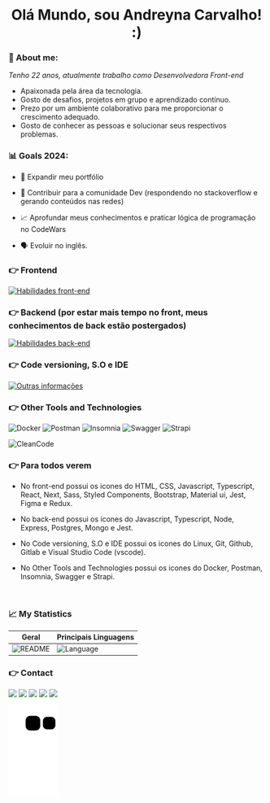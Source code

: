 
<h1 align='center'>
  Olá Mundo, sou Andreyna Carvalho! :)
</h1>

### 🌻 About me:

<p>
  <em>
    Tenho 22 anos, atualmente trabalho como Desenvolvedora Front-end
  </em>
</p>

 - Apaixonada pela área da tecnologia.
 - Gosto de desafios, projetos em grupo e aprendizado contínuo.
 - Prezo por um ambiente colaborativo para me proporcionar o crescimento adequado.
 - Gosto de conhecer as pessoas e solucionar seus respectivos problemas.

### 📊 Goals 2024:

- 📂 Expandir meu portfólio

- 🤝 Contribuir para a comunidade Dev (respondendo no stackoverflow e gerando conteúdos nas redes)

- 📈 Aprofundar meus conhecimentos e praticar lógica de programação no CodeWars

- 🗣️ Evoluir no inglês.

### 👉 Frontend
[![Habilidades front-end](https://skillicons.dev/icons?i=html,css,js,ts,react,next,sass,styledcomponents,bootstrap,materialui,jest,figma,redux
)](https://skillicons.dev)
 
 ### 👉 Backend (por estar mais tempo no front, meus conhecimentos de back estão postergados)
[![Habilidades back-end](https://skillicons.dev/icons?i=js,ts,nodejs,express,postgres,mongo,jest
)](https://skillicons.dev)

### 👉 Code versioning, S.O e IDE
[![Outras informações](https://skillicons.dev/icons?i=linux,git,github,gitlab,vscode
)](https://skillicons.dev)

### 👉 Other Tools and Technologies
![Docker](https://img.shields.io/badge/docker-2496ED.svg?style=for-the-badge&logo=docker&logoColor=white) 
![Postman](https://img.shields.io/badge/postman-FF6C37.svg?style=for-the-badge&logo=postman&logoColor=white)
![Insomnia](https://img.shields.io/badge/insomnia-purple.svg?style=for-the-badge&logo=insomnia&logoColor=white)
![Swagger](https://img.shields.io/badge/swagger-006400.svg?style=for-the-badge&logo=swagger&logoColor=white)
![Strapi](https://img.shields.io/badge/strapi-white.svg?style=for-the-badge&logo=strapi&logoColor=4945FF)

![CleanCode](https://img.shields.io/badge/Clean%20Code-devRel-_.svg)

### 👉 Para todos verem
- No front-end possui os icones do HTML, CSS, Javascript, Typescript, React, Next, Sass, Styled Components, Bootstrap, Material ui, Jest, Figma e Redux.

- No back-end possui os icones do Javascript, Typescript, Node, Express, Postgres, Mongo e Jest.

- No Code versioning, S.O e IDE possui os icones do Linux, Git, Github, Gitlab e Visual Studio Code (vscode).

- No Other Tools and Technologies possui os icones do Docker, Postman, Insomnia, Swagger e Strapi.

<br />

### 📈 My Statistics

| Geral                                                                                                                                                           | Principais Linguagens                                                                                                                                                                     |
| ------------------------------------------------------------------------------------------------------------------------------------------------------------------------ | ---------------------------------------------------------------------------------------------------------------------------------------------------------------------------------- |
| ![README](https://github-readme-stats.vercel.app/api?username=andreyna1808&show_icons=true&theme=gruvbox&hide_border=true") | ![Language](https://github-readme-stats.vercel.app/api/top-langs/?username=andreyna1808&layout=compact&theme=gruvbox)

### 👉 Contact
<div> 
  <a target="_blank" href="https://www.youtube.com/channel/UCBIL9fcbrliSq_cGxqHr6sA"><img src="https://img.shields.io/badge/YouTube-FF0000?style=for-the-badge&logo=youtube&logoColor=white"></a>
  <a target="_blank" href="https://www.instagram.com/devdrica/"><img src="https://img.shields.io/badge/-Instagram-%23E4405F?style=for-the-badge&logo=instagram&logoColor=white"></a>
  <a target="_blank" href="mailto: andreyna.m.carvalho@gmail.com"><img src="https://img.shields.io/badge/-Gmail-%23333?style=for-the-badge&logo=gmail&logoColor=white"></a>
  <a target="_blank" href="https://www.linkedin.com/in/andreyna-carvalho-997273231/"><img src="https://img.shields.io/badge/-LinkedIn-%230077B5?style=for-the-badge&logo=linkedin&logoColor=white"></a> 
  <a target="_blank" href="https://wa.me/5548991052198"><img src="https://img.shields.io/badge/WhatsApp-25D366?style=for-the-badge&logo=whatsapp&logoColor=white"></a> 
</div>

</div>
    <img src="https://github.com/andreyna1808/andreyna1808/blob/output/github-contribution-grid-snake.svg" />
</div> 
